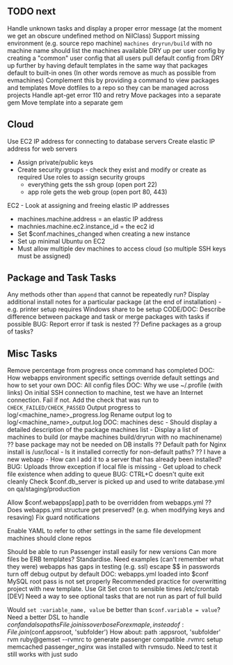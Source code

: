 TODO next
----------------------------------------

Handle unknown tasks and display a proper error message (at the moment we get an obscure undefined method on NilClass)
Support missing environment (e.g. source repo machine)
`machines dryrun/build` with no machine name should list the machines available
DRY up per user config by creating a "common" user config that all users pull default config from
DRY up further by having default templates in the same way that packages default to built-in ones
  (In other words remove as much as possible from evmachines)
Complement this by providing a command to view packages and templates
Move dotfiles to a repo so they can be managed across projects
Handle apt-get error 110 and retry
Move packages into a separate gem
Move template into a separate gem


Cloud
----------------------------------------
Use EC2 IP address for connecting to database servers
Create elastic IP address for web servers

* Assign private/public keys
* Create security groups - check they exist and modify or create as required
  Use roles to assign security groups
  * everything gets the ssh group (open port 22)
  * app role gets the web group (open port 80, 443)


EC2 - Look at assigning and freeing elastic IP addresses

  * machines.machine.address = an elastic IP address
  * machnies.machine.ec2.instance_id = the ec2 id
  * Set $conf.machines_changed when creating a new instance
  * Set up minimal Ubuntu on EC2
  * Must allow multiple dev machines to access cloud (so multiple SSH keys must be assigned)

Package and Task Tasks
----------------------------------------

Any methods other than `append` that cannot be repeatedly run?
Display additional install notes for a particular package (at the end of installation) - e.g. printer setup requires Windows share to be setup
CODE/DOC: Describe difference between package and task or merge packages with tasks if possible
BUG: Report error if task is nested
?? Define packages as a group of tasks?


Misc Tasks
----------------------------------------

Remove percentage from progress once command has completed
DOC: How webapps environment specific settings override default settings and how to set your own
DOC: All config files
DOC: Why we use ~/.profile (with links)
On initial SSH connection to machine, test we have an Internet connection. Fail if not.
Add the check that was run to `CHECK_FAILED/CHECK_PASSED`
Output progress to log/<machine_name>_progress.log
Rename output log to log/<machine_name>_output.log
DOC: machines desc <package> - Should display a detailed description of the package
machines list - Display a list of machines to build (or maybe machines build/dryrun with no machinename)
?? base package may not be needed on DB installs
?? Default path for Nginx install is /usr/local - Is it installed correctly for non-default paths?
?? I have a new webapp - How can I add it to a server that has already been installed?
BUG: Uploads throw exception if local file is missing - Get upload to check file existence when adding to queue
BUG: CTRL+C doesn't quite exit cleanly
Check $conf.db_server is picked up and used to write database.yml on qa/staging/production

Allow $conf.webapps[app].path to be overridden from webapps.yml
?? Does webapps.yml structure get preserved? (e.g. when modifying keys and resaving)
Fix guard notifications

Enable YAML to refer to other settings in the same file
development machines should clone repos

Should be able to run Passenger install easily for new versions
Can more files be ERB templates? Standardise. Need examples (can't remember what they were)
webapps has gaps in testing (e.g. ssl)
escape $$ in passwords
turn off debug output by default
DOC: webapps.yml loaded into $conf
MySQL root pass is not set properly
Recommended practice for overwritting project with new template. Use Git
Set cron to sensible times /etc/crontab [DEV]
Need a way to see optional tasks that are not run as part of full build

Would `set :variable_name, value` be better than `$conf.variable = value`?
Need a better DSL to handle $conf and also paths File.join is so verbose
  For exmaple, instead of:
    File.join($conf.appsroot, 'subfolder')
  How about:
    path :appsroot, 'subfolder'
rvm ruby@gemset --rvmrc to generate passenger compatible .rvmrc
setup memcached
passenger_nginx was installed with rvmsudo. Need to test it still works with just sudo


